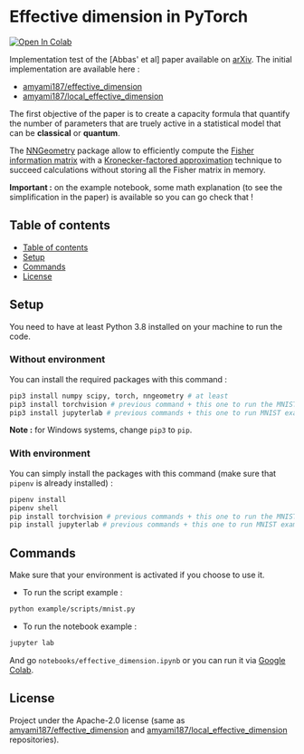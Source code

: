 # Effective dimension in PyTorch

[![Open In Colab](https://colab.research.google.com/assets/colab-badge.svg)](https://colab.research.google.com/github/Guigui14460/effective-dimension-pytorch/blob/master/examples/notebooks/effective_dimension.ipynb)

Implementation test of the [Abbas' et al] paper available on [arXiv](https://arxiv.org/abs/2112.04807). The initial implementation are available here :
- [amyami187/effective_dimension](https://github.com/amyami187/effective_dimension)
- [amyami187/local_effective_dimension](https://github.com/amyami187/local_effective_dimension)

The first objective of the paper is to create a capacity formula that quantify the number of parameters that are truely active in a statistical model that can be **classical** or **quantum**.

The [NNGeometry](https://nngeometry.readthedocs.io/en/latest/) package allow to efficiently compute the [Fisher information matrix](https://www.wikiwand.com/en/Fisher_information) with a [Kronecker-factored approximation](https://arxiv.org/abs/1602.01407) technique to succeed calculations without storing all the Fisher matrix in memory.

**Important :** on the example notebook, some math explanation (to see the simplification in the paper) is available so you can go check that !

## Table of contents

  - [Table of contents](#table-of-contents)
  - [Setup](#setup)
  - [Commands](#commands)
  - [License](#license)

## Setup
You need to have at least Python 3.8 installed on your machine to run the code.

### Without environment
You can install the required packages with this command :
```sh
pip3 install numpy scipy, torch, nngeometry # at least
pip3 install torchvision # previous command + this one to run the MNIST example
pip3 install jupyterlab # previous commands + this one to run MNIST example with Jupyter Notebook
```
**Note :** for Windows systems, change `pip3` to `pip`.

### With environment
You can simply install the packages with this command (make sure that `pipenv` is already installed) :
```sh
pipenv install
pipenv shell
pip install torchvision # previous commands + this one to run the MNIST example
pip install jupyterlab # previous commands + this one to run MNIST example with Jupyter Notebook
```

## Commands
Make sure that your environment is activated if you choose to use it.

- To run the script example :
```sh
python example/scripts/mnist.py
```

- To run the notebook example :
```sh
jupyter lab
```
And go `notebooks/effective_dimension.ipynb` or you can run it via [Google Colab](https://colab.research.google.com/github/Guigui14460/effective-dimension-pytorch/blob/master/examples/notebooks/effective_dimension.ipynb).

## License
Project under the Apache-2.0 license (same as [amyami187/effective_dimension](https://github.com/amyami187/effective_dimension) and [amyami187/local_effective_dimension](https://github.com/amyami187/local_effective_dimension) repositories).
